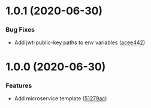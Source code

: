 # 1.0.1 (2020-06-30)


### Bug Fixes

* Add jwt-public-key paths to env variables ([acee442](https://github.com/f1monkey/eve-microservice-template/commit/acee442d7f0a5dccef18c89d1e37347608a2b990))



# 1.0.0 (2020-06-30)


### Features

* Add microservice template ([51279ac](https://github.com/f1monkey/eve-microservice-template/commit/51279ac1bc4f66ce45b1e21497acdbca4edfdb06))



